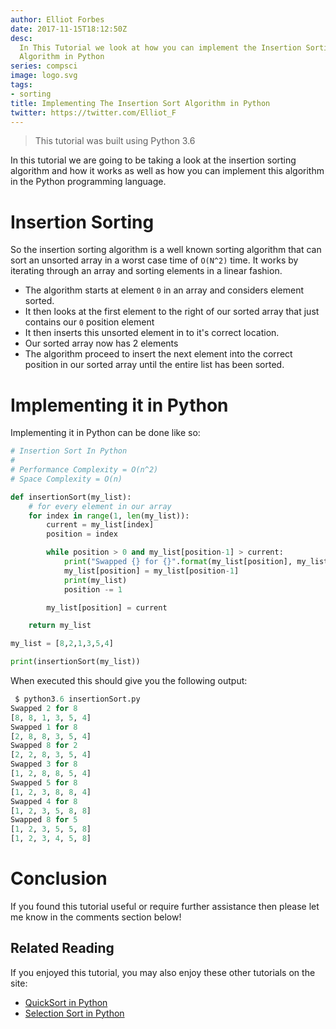 ```yaml
---
author: Elliot Forbes
date: 2017-11-15T18:12:50Z
desc:
  In This Tutorial we look at how you can implement the Insertion Sorting
  Algorithm in Python
series: compsci
image: logo.svg
tags:
- sorting
title: Implementing The Insertion Sort Algorithm in Python
twitter: https://twitter.com/Elliot_F
---
```


> This tutorial was built using Python 3.6

In this tutorial we are going to be taking a look at the insertion sorting
algorithm and how it works as well as how you can implement this algorithm in
the Python programming language.

# Insertion Sorting

So the insertion sorting algorithm is a well known sorting algorithm that can
sort an unsorted array in a worst case time of `O(N^2)` time. It works by
iterating through an array and sorting elements in a linear fashion.

- The algorithm starts at element `0` in an array and considers element sorted.
- It then looks at the first element to the right of our sorted array that just
  contains our `0` position element
- It then inserts this unsorted element in to it's correct location.
- Our sorted array now has 2 elements
- The algorithm proceed to insert the next element into the correct position in
  our sorted array until the entire list has been sorted.

# Implementing it in Python

Implementing it in Python can be done like so:

```py
# Insertion Sort In Python
#
# Performance Complexity = O(n^2)
# Space Complexity = O(n)

def insertionSort(my_list):
    # for every element in our array
    for index in range(1, len(my_list)):
        current = my_list[index]
        position = index

        while position > 0 and my_list[position-1] > current:
            print("Swapped {} for {}".format(my_list[position], my_list[position-1]))
            my_list[position] = my_list[position-1]
            print(my_list)
            position -= 1

        my_list[position] = current

    return my_list

my_list = [8,2,1,3,5,4]

print(insertionSort(my_list))
```

When executed this should give you the following output:

```py
 $ python3.6 insertionSort.py
Swapped 2 for 8
[8, 8, 1, 3, 5, 4]
Swapped 1 for 8
[2, 8, 8, 3, 5, 4]
Swapped 8 for 2
[2, 2, 8, 3, 5, 4]
Swapped 3 for 8
[1, 2, 8, 8, 5, 4]
Swapped 5 for 8
[1, 2, 3, 8, 8, 4]
Swapped 4 for 8
[1, 2, 3, 5, 8, 8]
Swapped 8 for 5
[1, 2, 3, 5, 5, 8]
[1, 2, 3, 4, 5, 8]
```

<Quiz question="What is the time complexity of the Insertion Sort Algorithm?" A="O(N)" B="O(N^2)" C="O(N^3)" correct="B" answer="B - The worst case sorting complexity of Insertion sort is O(N^2)"/>

# Conclusion

If you found this tutorial useful or require further assistance then please let
me know in the comments section below!

## Related Reading

If you enjoyed this tutorial, you may also enjoy these other tutorials on the site:

* [QuickSort in Python](/compsci/sorting/quicksort-in-python/)
* [Selection Sort in Python](/compsci/sorting/selection-sort-in-python/)